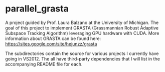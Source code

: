 # parallel_grasta
A project guided by Prof. Laura Balzano at the University of Michigan. The goal 
of this project to implement GRASTA (Grassmannian Robust Adaptive Subspace 
Tracking Algorithm) leveraging GPU hardware with CUDA. More information about 
GRASTA can be found here: https://sites.google.com/site/hejunzz/grasta

The subdirectories contain the source for various projects I currently have going
in VS2012. The all have third-party dependencies that I will list in the 
accompanying README file for each.
